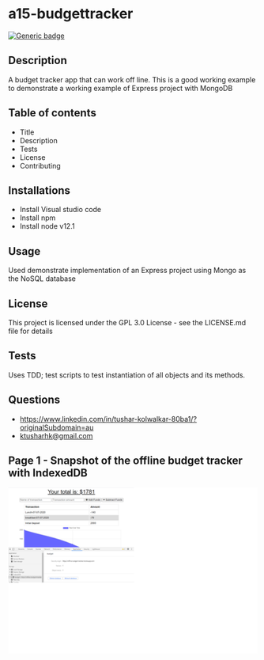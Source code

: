 # a15-budgettracker

  [![Generic badge](https://img.shields.io/badge/Budget-Tracker-green.svg)](https://github.com/tushark-bootcamp/a15-budgettracker)
  
  ## Description
  A budget tracker app that can work off line. This is a good working example to demonstrate a working example of Express project with MongoDB

  
  ## Table of contents
  * Title
  * Description
  * Tests
  * License
  * Contributing

  ## Installations
  * Install Visual studio code
  * Install npm
  * Install node v12.1

  ## Usage
  Used demonstrate implementation of an Express project using Mongo as the NoSQL database

  ## License
  This project is licensed under the GPL 3.0 License - see the LICENSE.md file for details

  ## Tests
  Uses TDD; test scripts to test instantiation of all objects and its methods.

  ## Questions
  * https://www.linkedin.com/in/tushar-kolwalkar-80ba1/?originalSubdomain=au
  * ktusharhk@gmail.com
  
  ## Page 1 - Snapshot of the offline budget tracker with IndexedDB
![image](https://github.com/tushark-bootcamp/a15-budgettracker/blob/master/offline-budget-tracker.png)

